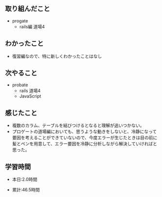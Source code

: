 ## 取り組んだこと
- progate
    -  rails編 道場4

 
## わかったこと
- 復習編なので、特に新しくわかったことはなし



## 次やること
- probate
    - rails 道場4
    - JavaScript
 

## 感じたこと
- 複数のカラム、テーブルを結びつけるとなると理解が追いつかない。
- プロゲートの道場編においても、思うような動きをしないと、冷静になって要因を考えることができていないので、今度エラーが生じたときは目の前に髪とペンを用意して、エラー要因を冷静に分析しながら解決していければと思った。

## 学習時間
- 本日:2.0時間

- 累計:46.5時間
